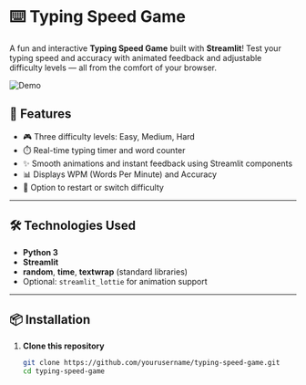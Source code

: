 # ⌨️ Typing Speed Game

A fun and interactive **Typing Speed Game** built with **Streamlit**! Test your typing speed and accuracy with animated feedback and adjustable difficulty levels — all from the comfort of your browser.

![Demo](path/to/demo.gif) <!-- Optional: add a demo GIF or screenshot -->

## 🚀 Features

- 🎮 Three difficulty levels: Easy, Medium, Hard  
- ⏱️ Real-time typing timer and word counter  
- ✨ Smooth animations and instant feedback using Streamlit components  
- 📊 Displays WPM (Words Per Minute) and Accuracy  
- 🔁 Option to restart or switch difficulty  

---

## 🛠️ Technologies Used

- **Python 3**
- **Streamlit**
- **random**, **time**, **textwrap** (standard libraries)
- Optional: `streamlit_lottie` for animation support

---

## 📦 Installation

1. **Clone this repository**
   ```bash
   git clone https://github.com/yourusername/typing-speed-game.git
   cd typing-speed-game
